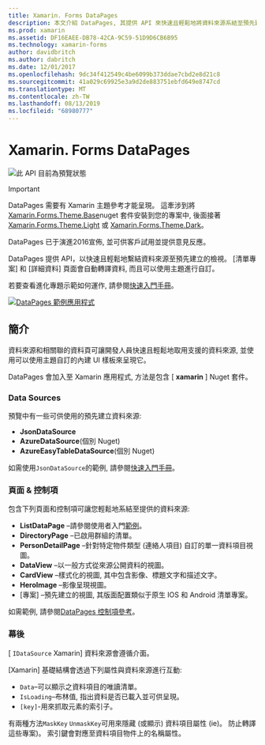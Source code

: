 ```yaml
---
title: Xamarin. Forms DataPages
description: 本文介紹 DataPages, 其提供 API 來快速且輕鬆地將資料來源系結至預先建立的視圖。
ms.prod: xamarin
ms.assetid: DF16EAEE-DB78-42CA-9C59-51D9D6CB6B95
ms.technology: xamarin-forms
author: davidbritch
ms.author: dabritch
ms.date: 12/01/2017
ms.openlocfilehash: 9dc34f412549c4be6099b373ddae7cbd2e8d21c8
ms.sourcegitcommit: 41a029c69925e3a9d2de883751ebfd649e8747cd
ms.translationtype: MT
ms.contentlocale: zh-TW
ms.lasthandoff: 08/13/2019
ms.locfileid: "68980777"
---
```

# <a name="xamarinforms-datapages"></a>Xamarin. Forms DataPages

![](~/media/shared/preview.png "此 API 目前為預覽狀態")

> [!IMPORTANT]
> DataPages 需要有 Xamarin 主題參考才能呈現。 這牽涉到將 [Xamarin.Forms.Theme.Base](https://www.nuget.org/packages/Xamarin.Forms.Theme.Base/)nuget 套件安裝到您的專案中, 後面接著 [Xamarin.Forms.Theme.Light](https://www.nuget.org/packages/Xamarin.Forms.Theme.Light/) 或 [Xamarin.Forms.Theme.Dark](https://www.nuget.org/packages/Xamarin.Forms.Theme.Dark/)。

DataPages 已于演進2016宣佈, 並可供客戶試用並提供意見反應。

DataPages 提供 API，以快速且輕鬆地繫結資料來源至預先建立的檢視。 [清單專案] 和 [詳細資料] 頁面會自動轉譯資料, 而且可以使用主題進行自訂。

若要查看進化專題示範如何運作, 請參閱[快速入門手冊](get-started.md)。

[![](images/demo-sml.png "DataPages 範例應用程式")](images/demo.png#lightbox "DataPages 範例應用程式")

## <a name="introduction"></a>簡介

資料來源和相關聯的資料頁可讓開發人員快速且輕鬆地取用支援的資料來源, 並使用可以使用主題自訂的內建 UI 樣板來呈現它。

DataPages 會加入至 Xamarin 應用程式, 方法是包含 [ **xamarin** ] Nuget 套件。

### <a name="data-sources"></a>Data Sources

預覽中有一些可供使用的預先建立資料來源:

* **JsonDataSource**
* **AzureDataSource**(個別 Nuget)
* **AzureEasyTableDataSource**(個別 Nuget)

如需使用`JsonDataSource`的範例, 請參閱[快速入門手冊](get-started.md)。


### <a name="pages--controls"></a>頁面 & 控制項

包含下列頁面和控制項可讓您輕鬆地系結至提供的資料來源:

* **ListDataPage** –請參閱使用者入門[範例](get-started.md)。
* **DirectoryPage** –已啟用群組的清單。
* **PersonDetailPage** –針對特定物件類型 (連絡人項目) 自訂的單一資料項目視圖。
* **DataView** –以一般方式從來源公開資料的視圖。
* **CardView** –樣式化的視圖, 其中包含影像、標題文字和描述文字。
* **HeroImage** –影像呈現視圖。
* [專案] –預先建立的視圖, 其版面配置類似于原生 IOS 和 Android 清單專案。

如需範例, 請參閱[DataPages 控制項參考](controls.md)。



### <a name="under-the-hood"></a>幕後

[ `IDataSource` Xamarin] 資料來源會遵循介面。

[Xamarin] 基礎結構會透過下列屬性與資料來源進行互動:

* `Data`–可以顯示之資料項目的唯讀清單。
* `IsLoading`–布林值, 指出資料是否已載入並可供呈現。
* `[key]`-用來抓取元素的索引子。

有兩種方法`MaskKey` `UnmaskKey`可用來隱藏 (或顯示) 資料項目屬性 (ie)。 防止轉譯這些專案)。
索引鍵會對應至資料項目物件上的名稱屬性。
